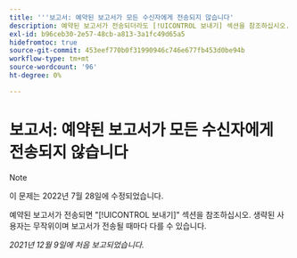 ```yaml
---
title: '''보고서: 예약된 보고서가 모든 수신자에게 전송되지 않습니다'
description: 예약된 보고서가 전송되더라도 [!UICONTROL 보내기] 섹션을 참조하십시오. 생략된 사용자는 무작위이며 보고서가 전송될 때마다 다를 수 있습니다.
exl-id: b96ceb30-2e57-48cb-a813-3a1fc49d65a5
hidefromtoc: true
source-git-commit: 453eef770b0f31990946c746e677fb453d0be94b
workflow-type: tm+mt
source-wordcount: '96'
ht-degree: 0%

---
```


# 보고서: 예약된 보고서가 모든 수신자에게 전송되지 않습니다

>[!NOTE]
>
>이 문제는 2022년 7월 28일에 수정되었습니다.

예약된 보고서가 전송되면 &quot;[!UICONTROL 보내기]&quot; 섹션을 참조하십시오. 생략된 사용자는 무작위이며 보고서가 전송될 때마다 다를 수 있습니다.

_2021년 12월 9일에 처음 보고되었습니다._
